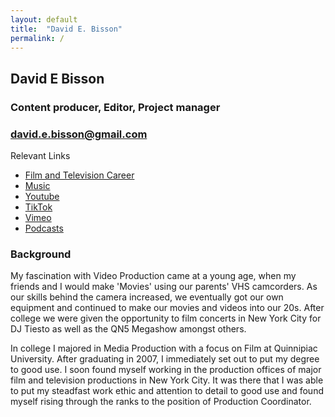 ```yaml
---
layout: default
title:  "David E. Bisson"
permalink: /
---
```


## David E Bisson
### Content producer, Editor, Project manager
### david.e.bisson@gmail.com

Relevant Links

* [Film and Television Career](https://www.imdb.com/name/nm3091439/) 
* [Music](https://soundcloud.com/iamdarthbisson/popular-tracks)
* [Youtube](youtube.com)
* [TikTok](https://www.tiktok.com/@iamdavebisson)
* [Vimeo](vimeo.com)
* [Podcasts](https://open.spotify.com/show/0sFW4ADvIO6WePSxO6v5hH?si=b58aab65ae1c480a)


### Background

My fascination with Video Production came at a young age, when my friends and I would make 'Movies' using our parents' VHS camcorders. As our skills behind the camera increased, we eventually got our own equipment and continued to make our movies and videos into our 20s. After college we were given the opportunity to film concerts in New York City for DJ Tiesto as well as the QN5 Megashow amongst others.

In college I majored in Media Production with a focus on Film at Quinnipiac University. After graduating in 2007, I immediately set out to put my degree to good use. I soon found myself working in the production offices of major film and television productions in New York City. It was there that I was able to put my steadfast work ethic and attention to detail to good use and found myself rising through the ranks to the position of Production Coordinator.
